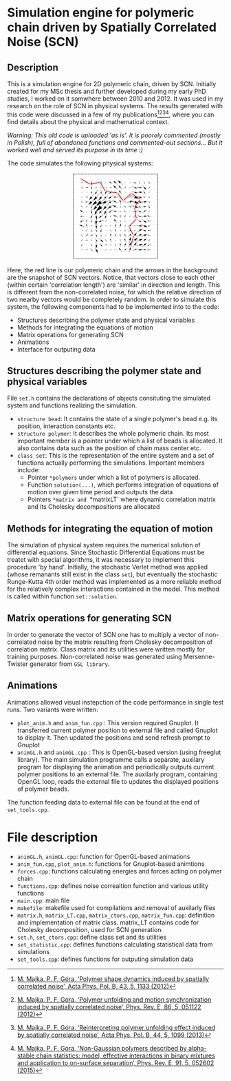 # Simulation engine for polymeric chain driven by Spatially Correlated Noise (SCN)
## Description
This is a simulation engine for 2D polymeric chain, driven by SCN. Initially created for my MSc thesis and further developed during my early PhD studies, I worked on it somwhere between 2010 and 2012. It was used in my research on the role of SCN in physical systems. The results generated with this code were discussed in a few of my publications[^1][^2][^3][^4], where you can find details about the physical and mathematical context.

_Warning: This old code is uploaded 'as is'. It is poorely commented (mostly in Polish), full of abandoned functions and commented-out sections... But it worked well and served its purpose in its time :)_

The code simulates the following physical systems:
<p align="center">
<img src="polymer.png" width="200">
</p>
Here, the red line is our polymeric chain and the arrows in the background are the snapshot of SCN vectors. Notice, that vectors close to each other (within certain 'correlation length') are 'similar' in direction and length. This is different from the non-correlated noise, for which the relative direction of two nearby vectors would be completely random. In order to simulate this system, the following components had to be implemented into to the code:

* Structures describing the polymer state and physical variables
* Methods for integrating the equations of motion
* Matrix operations for generating SCN
* Animations
* Interface for outputing data

## Structures describing the polymer state and physical variables

File `set.h` contains the declarations of objects consituting the simulated system and functions realizing the simulation.

* `structure bead`: It contains the state of a single polymer's bead e.g. its position, interaction constants etc.
* `structure polymer`: It describes the whole polymeric chain. Its most important member is a pointer under which a list of beads is allocated. It also contains data such as the position of chain mass center etc.
* `class set`: This is the representation of the entire system and a set of functions actually performing the simulations. Important members include:
  - Pointer `*polymers` under which a list of polymers is allocated.
  - Function `solution(...)`, which performs integration of equations of motion over given time period and outputs the data
  - Pointers `*matrix and `*matrixLT` where dynamic correlation matrix and its Cholesky decompositions are allocated   

## Methods for integrating the equation of motion

The simulation of physical system requires the numerical solution of differential equations. Since Stochastic Differential Equations must be treatet with special algorithms, it was necessary to implement this procedure 'by hand'. Initially, the stochastic Verlet method was applied (whose remanants still exist in the class `set`), but eventually the stochastic Runge-Kutta 4th order method was implemented as a more reliable method for the relatively complex interactions contained in the model. This method is called within function `set::solution`.

## Matrix operations for generating SCN
In order to generate the vector of SCN one has to multiply a vector of non-correlated noise by the matrix resulting from Cholesky decomposition of correlation matrix. Class matrix and its utilities were written mostly for training purposes. Non-correlated noise was generated using Mersenne-Twister generator from `GSL library`.

## Animations
Animations allowed visual instepction of the code performance in single test runs. Two variants were written:

* `plot_anim.h` and `anim_fun.cpp` : This version required Gnuplot. It transferred current polymer position to external file and called Gnuplot to display it. Then updated the positions and send refresh prompt to Gnuplot
* `animGL.h` and `animGL.cpp` : This is OpenGL-based version (using freeglut library). The main simulation programme calls a separate, auxilary program for displaying the animation and periodically outputs current polymer positions to an external file. The auxilarly program, containing OpenGL loop, reads the external file to updates the displayed positions of polymer beads.

The function feeding data to external file can be found at the end of `set_tools.cpp`.

# File description

* `animGL.h`, `animGL.cpp`: function for OpenGL-based animations
* `anim_fun.cpp`, `plot_anim.h`: functions for Gnuplot-based animtions
* `forces.cpp`: functions calculating energies and forces acting on polymer chain
* `functions.cpp`: defines noise correaltion function and various utility functions
* `main.cpp`: main file
* `makefile`: makefile used for compilations and removal of auxilarly files
* `matrix.h`, `matrix_LT.cpp`, `matrix_ctors.cpp`, `matrix_fun.cpp`: definition and implementation of matrix class. matrix_LT contains code for Cholesky decomposition, used for SCN generation
* `set.h`, `set_ctors.cpp`: define class set and its utilities
* `set_statistic.cpp`: defines functions calculating statistical data from simulations
* `set_tools.cpp`: defines functions for outputing simulation data

[^1]: [M. Majka, P. F. Góra, ‘Polymer shape dynamics induced by spatially correlated noise’, Acta Phys. Pol. B, 43, 5, 1133 (2012)](http://web.a.ebscohost.com/abstract?direct=true&profile=ehost&scope=site&authtype=crawler&jrnl=05874254&AN=76482102&h=vQ3WB8hyb8pdYjbzvsWv6OdyFnl8cFEkHO4%2fiukVCmHp2kiWxuROMt1ic8rpbZa3Q6BHTSnrsCmEe0WrQGIN%2bw%3d%3d&crl=c&resultNs=AdminWebAuth&resultLocal=ErrCrlNotAuth&crlhashurl=login.aspx%3fdirect%3dtrue%26profile%3dehost%26scope%3dsite%26authtype%3dcrawler%26jrnl%3d05874254%26AN%3d76482102)
[^2]: [M. Majka, P. F. Góra, ‘Polymer unfolding and motion synchronization induced by spatially correlated noise’, Phys. Rev. E,  86, 5, 051122 (2012)](https://journals.aps.org/pre/abstract/10.1103/PhysRevE.86.051122)
[^3]: [M. Majka, P. F. Góra, ‘Reinterpreting polymer unfolding effect induced by spatially correlated noise’, Acta Phys. Pol. B, 44, 5, 1099 (2013)](http://web.b.ebscohost.com/abstract?direct=true&profile=ehost&scope=site&authtype=crawler&jrnl=05874254&AN=88950514&h=7nct0WEPBJizKrO%2bYcidZI9vaBcNfhMMJPYjkNehyxDOkct7sWinj24GCBrPEpSJoGsvgW5%2bvsfLYOr4WYFhxA%3d%3d&crl=c&resultNs=AdminWebAuth&resultLocal=ErrCrlNotAuth&crlhashurl=login.aspx%3fdirect%3dtrue%26profile%3dehost%26scope%3dsite%26authtype%3dcrawler%26jrnl%3d05874254%26AN%3d88950514)
[^4]: [M. Majka, P. F. Góra, ‘Non-Gaussian polymers described by alpha-stable chain statistics: model, effective interactions in binary mixtures and application to on-surface separation’, Phys. Rev. E, 91, 5, 052602 (2015)](https://journals.aps.org/pre/abstract/10.1103/PhysRevE.91.052602)
